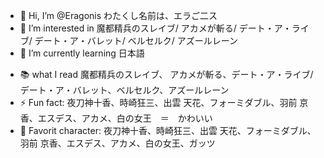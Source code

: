 - 👋 Hi, I’m @Eragonis わたくし名前は、エラご二ス
- 👀 I’m interested in 魔都精兵のスレイブ/ アカメが斬る/ デート・ア・ライブ/ デート・ア・バレット/ ベルセルク/ アズールレーン
- 🌱 I’m currently learning 日本語
<!--
- 💞️ I’m looking to collaborate on ...
-->
- 📚 what I read 魔都精兵のスレイブ、 アカメが斬る、デート・ア・ライブ/デート・ア・バレット、ベルセルク、アズールレーン
- ⚡ Fun fact: 夜刀神十香、時崎狂三、出雲 天花、フォーミダブル、羽前 京香、エスデス、アカメ、白の女王　＝　かわいい  
- 🤩 Favorit character: 夜刀神十香、時崎狂三、出雲 天花、フォーミダブル、羽前 京香、エスデス、アカメ、白の女王、ガッツ
<!---
Eragonis/Eragonis is a ✨ special ✨ repository because its `README.md` (this file) appears on your GitHub profile.
You can click the Preview link to take a look at your changes.
--->
